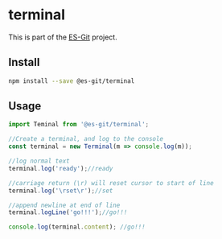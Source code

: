# terminal

This is part of the [ES-Git](https://github.com/es-git/es-git) project.

## Install

```bash
npm install --save @es-git/terminal
```

## Usage

```ts
import Teminal from '@es-git/terminal';

//Create a terminal, and log to the console
const terminal = new Terminal(m => console.log(m));

//log normal text
terminal.log('ready');//ready

//carriage return (\r) will reset cursor to start of line
terminal.log('\rset\r');//set

//append newline at end of line
terminal.logLine('go!!!');//go!!!

console.log(terminal.content); //go!!!

```